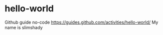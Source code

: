 # hello-world
Github guide no-code  https://guides.github.com/activities/hello-world/
My name is slimshady
